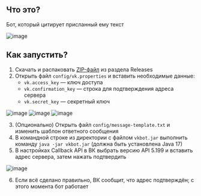 ## Что это?
Бот, который цитирует присланный ему текст

![image](https://github.com/crylent/vkbot/assets/35966912/8b7f157a-7b7d-44ca-a7ce-8d004c51e72d)


## Как запустить?
1) Скачать и распаковать [ZIP-файл](https://github.com/crylent/vkbot/releases/download/v0.1/vkbot.zip) из раздела Releases
2) Открыть файл `config/vk.properties` и вставить необходимые данные:
    - `vk.access_key` — ключ доступа
    - `vk.confirmation_key` — строка для подтверждения адреса сервера
    - `vk.secret_key` — секретный ключ

![image](https://github.com/crylent/vkbot/assets/35966912/1cc9701d-db0f-4e43-8474-9ebcc10aff64)
![image](https://github.com/crylent/vkbot/assets/35966912/13f7c9c3-42b2-46ac-8848-781bf62ae93f)
![image](https://github.com/crylent/vkbot/assets/35966912/f343325d-4fe5-4ee1-918f-8a1a85bb53ef)

3) (Опционально) Открыть файл `config/message-template.txt` и изменить шаблон ответного сообщения
4) В командной строке из директории с файлом `vkbot.jar` выполнить команду `java -jar vkbot.jar` (должна быть установлена Java 17)
5) В настройках Callback API в ВК выбрать версию API 5.199 и вставить адрес сервера, затем нажать подтвердить

![image](https://github.com/crylent/vkbot/assets/35966912/2b05cc18-6860-443e-a2d9-99825ae8f445)

6) Если всё сделано правильно, ВК сообщит, что адрес подтверждён; с этого момента бот работает
